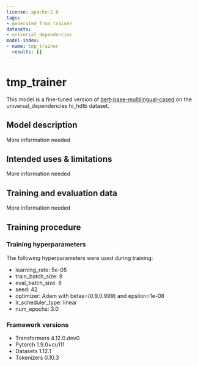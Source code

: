 ```yaml
---
license: apache-2.0
tags:
- generated_from_trainer
datasets:
- universal_dependencies
model-index:
- name: tmp_trainer
  results: []
---
```


<!-- This model card has been generated automatically according to the information the Trainer had access to. You
should probably proofread and complete it, then remove this comment. -->

# tmp_trainer

This model is a fine-tuned version of [bert-base-multilingual-cased](https://huggingface.co/bert-base-multilingual-cased) on the universal_dependencies hi_hdtb dataset.

## Model description

More information needed

## Intended uses & limitations

More information needed

## Training and evaluation data

More information needed

## Training procedure

### Training hyperparameters

The following hyperparameters were used during training:
- learning_rate: 5e-05
- train_batch_size: 8
- eval_batch_size: 8
- seed: 42
- optimizer: Adam with betas=(0.9,0.999) and epsilon=1e-08
- lr_scheduler_type: linear
- num_epochs: 3.0

### Framework versions

- Transformers 4.12.0.dev0
- Pytorch 1.9.0+cu111
- Datasets 1.12.1
- Tokenizers 0.10.3
